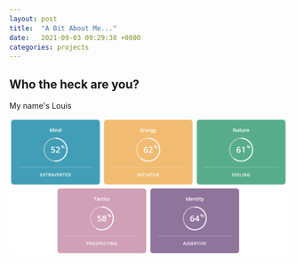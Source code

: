 ```yaml
---
layout: post
title:  "A Bit About Me..."
date:   2021-09-03 09:29:38 +0800
categories: projects
---
```

## Who the heck are you?
My name's Louis

![16Personalities Test](/docs/media/16-personalities-test.png)
